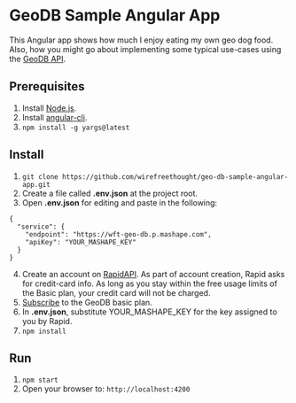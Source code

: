 # GeoDB Sample Angular App
This Angular app shows how much I enjoy eating my own geo dog food. Also, how you might go about implementing some typical use-cases using the [GeoDB API](https://rapidapi.com/user/wirefreethought/package/GeoDB).

## Prerequisites

1. Install [Node.js](https://nodejs.org/en/).
2. Install [angular-cli](https://github.com/angular/angular-cli).
3. ```npm install -g yargs@latest```

## Install
1. ```git clone https://github.com/wirefreethought/geo-db-sample-angular-app.git```
2. Create a file called **.env.json** at the project root.
3. Open **.env.json** for editing and paste in the following:
```
{
  "service": {
    "endpoint": "https://wft-geo-db.p.mashape.com",
    "apiKey": "YOUR_MASHAPE_KEY"
  }
}

```
4. Create an account on [RapidAPI](https://rapidapi.com). As part of account creation, Rapid asks for credit-card info. As long as you stay within the free usage limits of the Basic plan, your credit card will not be charged.
5. [Subscribe](https://rapidapi.com/user/wirefreethought/package/GeoDB/pricing) to the GeoDB basic plan.
6. In **.env.json**, substitute YOUR_MASHAPE_KEY for the key assigned to you by Rapid.
7. ```npm install```

## Run
1. ```npm start```
3. Open your browser to: ```http://localhost:4200```

